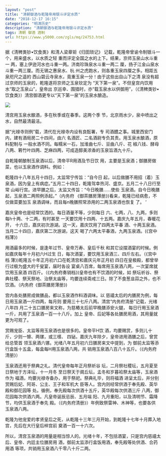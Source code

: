 ```yaml
---
layout: "post"
title: "清朝御酒与乾隆帝用银斗评定水质"
date: "2018-12-17 16:15"
categories: "明清历史"
description: "清朝御酒与乾隆帝用银斗评定水质"
tags: 清朝 御酒 酒制
url: https://www.y5000.com/zgls/mq/24753.html
---
```






据《清稗类钞•饮食类》和清人梁章钜《归田琐记》 记载，乾隆帝曾谕令制银斗一个，用来盛水，以水质之轻 重而评定全国之水的上下。结果，京师玉泉山水斗重一
两，塞上伊逊河水也斗重一两。济南珍珠泉水斗重一两二 厘，扬子江金山泉水斗重一两三厘。而无锡之惠泉水、杭 州之虎跑水，则各重玉泉四厘之多。相距五泉咫尺之遥的
西山碧云寺泉水，竟重玉泉一分！由于这些出自山下之清 泉没有超过京师的玉泉的，乾隆遂将京师之玉泉钦定为 “天下第一泉”。不但皇宫内饮用水“取之玉泉山”，皇帝出
京巡幸、围猎时，亦“载玉泉水以供御用”，（《清稗类钞• 饮食类》）清宫御酒更专以“天下第一泉”的玉泉水酿造。

![](https://img.y5000.com/uploads/allimg/170808/12-1FPQ04221T0.jpg)

清宫用玉泉水酿酒，多在秋季或在春季。这两个季 节，北京雨水少，泉中喷出之水，自然最清最洁。

据“光禄寺则例”载，清代在光禄寺内设有良酝署，专 司酒醴之事。城里西安门内，建有酒局房二十四间，由六 名酒匠、二名酒尉专负其责。用玉泉水酿酒，原料配制与
一般水酒不同。每糯米一石，加淮曲七斤、豆曲八斤、花 椒八钱、酵母八两、箬竹叶四两、芝麻四两，可成造醇美浓香的玉泉旨酒九十斤。

自乾隆朝酿制玉泉酒以后，清帝平R用酒及节日饮 用，主要是玉泉酒；御膳房做菜，也以玉泉酒作调料。例如：

乾隆四十八年五月十四日，太监常宁传旨：“自今日 起，以后做膳不用招（着）玉泉酒，因为皇上有病症。”五月二十四日，乾隆驾幸热河、盛京。五月二十八日行至常
山峪行宫。进早膳之后，太监又传旨：“今日晚膳……使些 玉泉酒。自今日晚膳起，玉泉酒二两照例添起。”（内务府
《御茶膳房薄册》)看来，乾隆已经病愈，不仅做菜要加玉 泉酒调味，而且每n晚膳照常添用的二两玉泉酒也恢复 了。 ’

嘉庆皇帝也是经常饮洒的。每日酒量不等，少则每日 六、七两，八、九两，多则每h十两、十二两，有时甚至 一天要饮用十四两、十五两。嘉庆九年五月，春暖花开，
十六日，嘉庆初次游湖。这一天，嘉庆饮用了四两太平春 酒、十两玉泉酒。当月二十四日，嘉庆第二次游湖，这天 喝了六两太平春酒，九两玉泉酒。(《宫中档薄》)

用酒最多的时候，是逢年过节、皇帝万寿、皇后千秋 和其它设摆酒宴的时候。例如嘉庆每年十月初六H过生 日，每次酒宴，要饮用玉泉酒三、四斤左右。（《宫中档
薄》)乾隆五十年正月初六口在乾清宫和嘉庆元年正月初 四日在皇极殿，都曾举行过极为盛大的千叟宴，届时各设 宴桌八百席，每席用玉泉酒八两，一次宴席就饮用玉泉酒
四百斤。（《内务府奏销档》)皇帝也有不饮酒的时候，如
祭坛祈谷、祭典社稷、祭天祭地、治祭太庙等，均要连续斋戒三日。除了不食葱韭蒜之外，也不饮酒。（内务府《御茶膳房薄册》)

宫内各处膳房成做膳品，都以玉泉酒作料酒调味。以 慈禧太后的内膳房为例，每日用玉泉酒一斤四两，每月则 要用三十七斤八两。清宫“内务府清册”记载，光绪八年四
月二十五口膳房来文称，为慈樁太后前早晚膳添安火腿， 每日行用玉泉酒一斤，共用了玉泉酒一百一十八斤。加上 皇帝、后妃等各处膳房用酒，其用量就更为可观了。

赏赐宠臣、太监等用玉泉酒也是很多的。皇帝平H饮 酒，均要赐赏，多则儿十斤，少则一镲、两镙，或三樣、 四铋。嘉庆九年除夕，皇帝进用酒膳之后，曾赏给总管首
领玉泉酒六镙。光绪八年五月初六日膳房来文中提到，为 御前太监等添行盒饭十五盒，每盒每H用玉泉酒八两，共 销用玉泉酒八百八十五斤。（《内务府清册》）

玉泉酒还用于祭典之礼。清代皇帝每年正月祭祈谷 坛，二月祭社稷坛，五月夏至日祭地于方泽坛，十一月冬 至日祭天于阛丘坛，孟冬和岁暮袷祭太庙等，玉泉酒作为
福酒，均要光禄寺备办，用于祭祀。祭典礼毕，则将福酒 进呈太后，并分别赏赐后妃、阿哥、公主、王子和军机大 臣等人。宫内则经常供酒于奉先殿、英华殿和御花园等
处。循例，奉先殿每次供酒十五斤，英华殿每次供酒三斤 八两，御花园每次供酒六两。凡皇帝诞辰忌辰、五月端 阳、九月重阳，以及清明节、霜降节，均供玉泉酒于奉先
殿。（《内务府清册》）年例致祭雷神、木神等，也要各供 玉泉酒八两。

乾隆为他宠爱的孝贤皇后之死，从乾隆十三年三月开始，到乾隆十七年十月葬入地宫，先后在大行皇后梓宫前 奠酒一百一十六次。

所以，清宫玉泉酒的用量是相当惊人的。光绪十年，不包括酒宴，只是宫内慈禧太后、皇帝、内廷主位膳房用 酒，御前太监添行盒饭用酒，奉先殿等处供酒、合药用酒
等项，共销用玉泉酒八千零八十斤二两。
